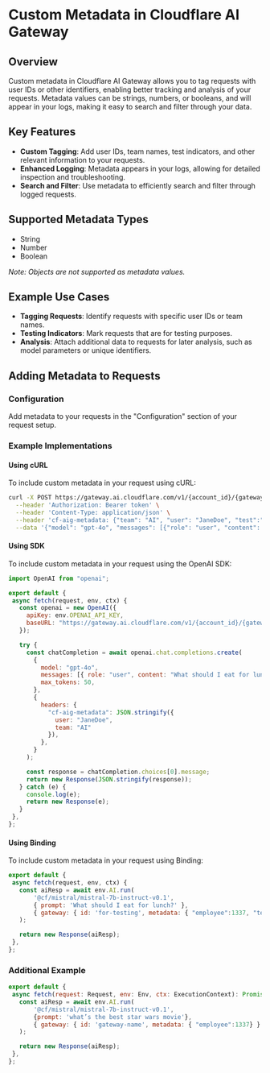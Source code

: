 # Custom Metadata in Cloudflare AI Gateway

## Overview

Custom metadata in Cloudflare AI Gateway allows you to tag requests with user IDs or other identifiers, enabling better tracking and analysis of your requests. Metadata values can be strings, numbers, or booleans, and will appear in your logs, making it easy to search and filter through your data.

## Key Features

- **Custom Tagging**: Add user IDs, team names, test indicators, and other relevant information to your requests.
- **Enhanced Logging**: Metadata appears in your logs, allowing for detailed inspection and troubleshooting.
- **Search and Filter**: Use metadata to efficiently search and filter through logged requests.

## Supported Metadata Types

- String
- Number
- Boolean

*Note: Objects are not supported as metadata values.*

## Example Use Cases

- **Tagging Requests**: Identify requests with specific user IDs or team names.
- **Testing Indicators**: Mark requests that are for testing purposes.
- **Analysis**: Attach additional data to requests for later analysis, such as model parameters or unique identifiers.

## Adding Metadata to Requests

### Configuration

Add metadata to your requests in the "Configuration" section of your request setup.

### Example Implementations

#### Using cURL

To include custom metadata in your request using cURL:

```bash
curl -X POST https://gateway.ai.cloudflare.com/v1/{account_id}/{gateway_id}/openai/chat/completions \
  --header 'Authorization: Bearer token' \
  --header 'Content-Type: application/json' \
  --header 'cf-aig-metadata: {"team": "AI", "user": "JaneDoe", "test":"true"}' \
  --data '{"model": "gpt-4o", "messages": [{"role": "user", "content": "What should I eat for lunch?"}]}'
```

#### Using SDK

To include custom metadata in your request using the OpenAI SDK:

```javascript
import OpenAI from "openai";

export default {
 async fetch(request, env, ctx) {
   const openai = new OpenAI({
     apiKey: env.OPENAI_API_KEY,
     baseURL: "https://gateway.ai.cloudflare.com/v1/{account_id}/{gateway_id}/openai",
   });

   try {
     const chatCompletion = await openai.chat.completions.create(
       {
         model: "gpt-4o",
         messages: [{ role: "user", content: "What should I eat for lunch?" }],
         max_tokens: 50,
       },
       {
         headers: {
           "cf-aig-metadata": JSON.stringify({
             user: "JaneDoe",
             team: "AI"
           }),
         },
       }
     );

     const response = chatCompletion.choices[0].message;
     return new Response(JSON.stringify(response));
   } catch (e) {
     console.log(e);
     return new Response(e);
   }
 },
};
```

#### Using Binding

To include custom metadata in your request using Binding:

```javascript
export default {
 async fetch(request, env, ctx) {
   const aiResp = await env.AI.run(
       '@cf/mistral/mistral-7b-instruct-v0.1',
       { prompt: 'What should I eat for lunch?' },
       { gateway: { id: 'for-testing', metadata: { "employee":1337, "team":"AI"} } }
   );

   return new Response(aiResp);
 },
};
```

### Additional Example


```javascript
export default {
 async fetch(request: Request, env: Env, ctx: ExecutionContext): Promise<Response> {
   const aiResp = await env.AI.run(
       '@cf/mistral/mistral-7b-instruct-v0.1',
       {prompt: 'what’s the best star wars movie'},
       { gateway: { id: 'gateway-name', metadata: { "employee":1337} } }
   );

   return new Response(aiResp);
 },
};
```


